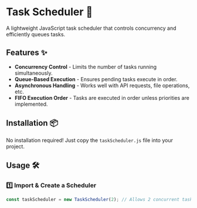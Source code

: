 # Task Scheduler 🚀

A lightweight JavaScript task scheduler that controls concurrency and efficiently queues tasks.

## Features ✨
- **Concurrency Control** - Limits the number of tasks running simultaneously.
- **Queue-Based Execution** - Ensures pending tasks execute in order.
- **Asynchronous Handling** - Works well with API requests, file operations, etc.
- **FIFO Execution Order** - Tasks are executed in order unless priorities are implemented.

## Installation 📦
No installation required! Just copy the `taskScheduler.js` file into your project.

## Usage 🛠️

### **1️⃣ Import & Create a Scheduler**
```javascript
const taskScheduler = new TaskScheduler(2); // Allows 2 concurrent tasks
